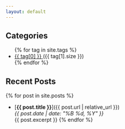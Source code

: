 ```yaml
---
layout: default
---
```


## Categories

<ul>
{% for tag in site.tags %}
  <li>
    <a href="{{ site.baseurl }}/tags/{{ tag[0] | slugify }}/">
      {{ tag[0] }}
    </a> ({{ tag[1].size }})
  </li>
{% endfor %}
</ul>

## Recent Posts

{% for post in site.posts %}
- [**{{ post.title }}**]({{ post.url | relative_url }})  
  *{{ post.date | date: "%B %d, %Y" }}*  
  {{ post.excerpt }}
{% endfor %}
